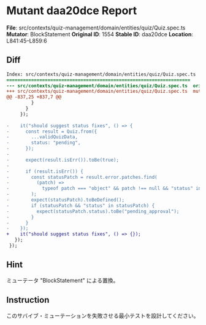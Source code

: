 # Mutant daa20dce Report

**File**: src/contexts/quiz-management/domain/entities/quiz/Quiz.spec.ts
**Mutator**: BlockStatement
**Original ID**: 1554
**Stable ID**: daa20dce
**Location**: L841:45–L859:6

## Diff

```diff
Index: src/contexts/quiz-management/domain/entities/quiz/Quiz.spec.ts
===================================================================
--- src/contexts/quiz-management/domain/entities/quiz/Quiz.spec.ts	original
+++ src/contexts/quiz-management/domain/entities/quiz/Quiz.spec.ts	mutated #1554
@@ -837,25 +837,7 @@
         }
       }
     });
 
-    it("should suggest status fixes", () => {
-      const result = Quiz.from({
-        ...validQuizData,
-        status: "pending",
-      });
-
-      expect(result.isErr()).toBe(true);
-
-      if (result.isErr()) {
-        const statusPatch = result.error.patches.find(
-          (patch) =>
-            typeof patch === "object" && patch !== null && "status" in patch,
-        );
-        expect(statusPatch).toBeDefined();
-        if (statusPatch && "status" in statusPatch) {
-          expect(statusPatch.status).toBe("pending_approval");
-        }
-      }
-    });
+    it("should suggest status fixes", () => {});
   });
 });
```

## Hint

ミューテータ "BlockStatement" による置換。

## Instruction

このサバイブ・ミューテーションを失敗させる最小テストを設計してください。
